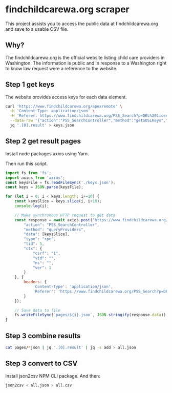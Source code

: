 # findchildcarewa.org scraper

This project assists you to access the public data at findchildcarewa.org and save to a usable CSV file.

## Why?

The findchildcarewa.org is the official website listing child care providers in Washington. The information is public and in response to a Washington right to know law request were a reference to the website.

## Step 1 get keys

The website provides access keys for each data element.

```sh
curl 'https://www.findchildcarewa.org/apexremote' \
  -H 'Content-Type: application/json' \
  -H 'Referer: https://www.findchildcarewa.org/PSS_Search?p=DEL%20Licensed' \
  --data-raw '{"action":"PSS_SearchController","method":"getSOSLKeys","data":["","",["DEL Licensed"],[],null,null,null,[]],"type":"rpc","tid":2,"ctx":{"csrf":"1","vid":"","ns":"","ver":1}}' |
  jq '.[0].result' > keys.json
```

## Step 2 get result pages

Install node packages axios using Yarn.

Then run this script.

```javascript
import fs from 'fs';
import axios from 'axios';
const keysFile = fs.readFileSync('./keys.json');
const keys = JSON.parse(keysFile);

for (let i = 0; i < keys.length; i+=10) {
    const keysSlice = keys.slice(i, i+10);
    console.log(i);

    // Make synchronous HTTP request to get data
    const response = await axios.post('https://www.findchildcarewa.org/apexremote', {
        "action": "PSS_SearchController",
        "method": "queryProviders",
        "data": [keysSlice],
        "type": "rpc",
        "tid": 5,
        "ctx": {
            "csrf": "1",
            "vid": "",
            "ns": "",
            "ver": 1
        }
    }, {
        headers: {
            'Content-Type': 'application/json',
            'Referer': 'https://www.findchildcarewa.org/PSS_Search?p=DEL%20Licensed'
        }
    });

    // Save data to file
    fs.writeFileSync(`pages/${i}.json`, JSON.stringify(response.data));
}
```

## Step 3 combine results

```sh
cat pages/*json | jq '.[0].result' | jq -s add > all.json
```

## Step 3 convert to CSV

Install json2csv NPM CLI package. And then:

```sh
json2csv < all.json > all.csv
```

